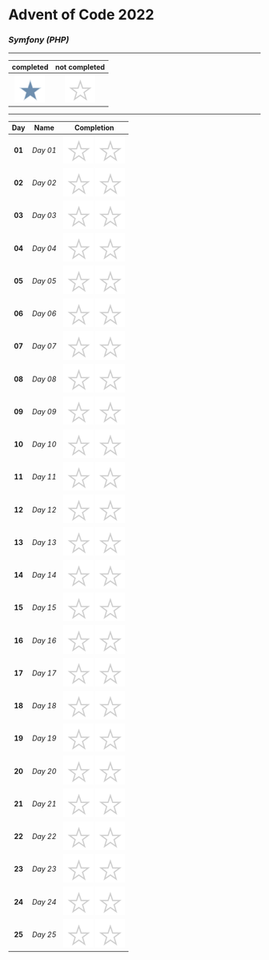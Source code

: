 # Advent of Code 2022

### _Symfony (PHP)_

----

|completed|not completed|
:-:|:-:
![](readme/complete.svg)|![](readme/incomplete.svg)

----

|Day|Name|Completion|
|:-:|:-:|:-:|
|**01**|*Day 01*|![](readme/incomplete.svg) ![](readme/incomplete.svg)|
|**02**|*Day 02*|![](readme/incomplete.svg) ![](readme/incomplete.svg)|
|**03**|*Day 03*|![](readme/incomplete.svg) ![](readme/incomplete.svg)|
|**04**|*Day 04*|![](readme/incomplete.svg) ![](readme/incomplete.svg)|
|**05**|*Day 05*|![](readme/incomplete.svg) ![](readme/incomplete.svg)|
|**06**|*Day 06*|![](readme/incomplete.svg) ![](readme/incomplete.svg)|
|**07**|*Day 07*|![](readme/incomplete.svg) ![](readme/incomplete.svg)|
|**08**|*Day 08*|![](readme/incomplete.svg) ![](readme/incomplete.svg)|
|**09**|*Day 09*|![](readme/incomplete.svg) ![](readme/incomplete.svg)|
|**10**|*Day 10*|![](readme/incomplete.svg) ![](readme/incomplete.svg)|
|**11**|*Day 11*|![](readme/incomplete.svg) ![](readme/incomplete.svg)|
|**12**|*Day 12*|![](readme/incomplete.svg) ![](readme/incomplete.svg)|
|**13**|*Day 13*|![](readme/incomplete.svg) ![](readme/incomplete.svg)|
|**14**|*Day 14*|![](readme/incomplete.svg) ![](readme/incomplete.svg)|
|**15**|*Day 15*|![](readme/incomplete.svg) ![](readme/incomplete.svg)|
|**16**|*Day 16*|![](readme/incomplete.svg) ![](readme/incomplete.svg)|
|**17**|*Day 17*|![](readme/incomplete.svg) ![](readme/incomplete.svg)|
|**18**|*Day 18*|![](readme/incomplete.svg) ![](readme/incomplete.svg)|
|**19**|*Day 19*|![](readme/incomplete.svg) ![](readme/incomplete.svg)|
|**20**|*Day 20*|![](readme/incomplete.svg) ![](readme/incomplete.svg)|
|**21**|*Day 21*|![](readme/incomplete.svg) ![](readme/incomplete.svg)|
|**22**|*Day 22*|![](readme/incomplete.svg) ![](readme/incomplete.svg)|
|**23**|*Day 23*|![](readme/incomplete.svg) ![](readme/incomplete.svg)|
|**24**|*Day 24*|![](readme/incomplete.svg) ![](readme/incomplete.svg)|
|**25**|*Day 25*|![](readme/incomplete.svg) ![](readme/incomplete.svg)|
